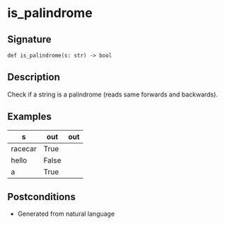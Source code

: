 # is_palindrome

## Signature
```
def is_palindrome(s: str) -> bool
```

## Description
Check if a string is a palindrome (reads same forwards and backwards).

## Examples
| s | out | out |
|---|---|---|
| racecar | True |
| hello | False |
| a | True |


## Postconditions
- Generated from natural language

